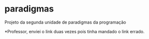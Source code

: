 # paradigmas
Projeto da segunda unidade de paradigmas da programação

*Professor, enviei o link duas vezes pois tinha mandado o link errado.
